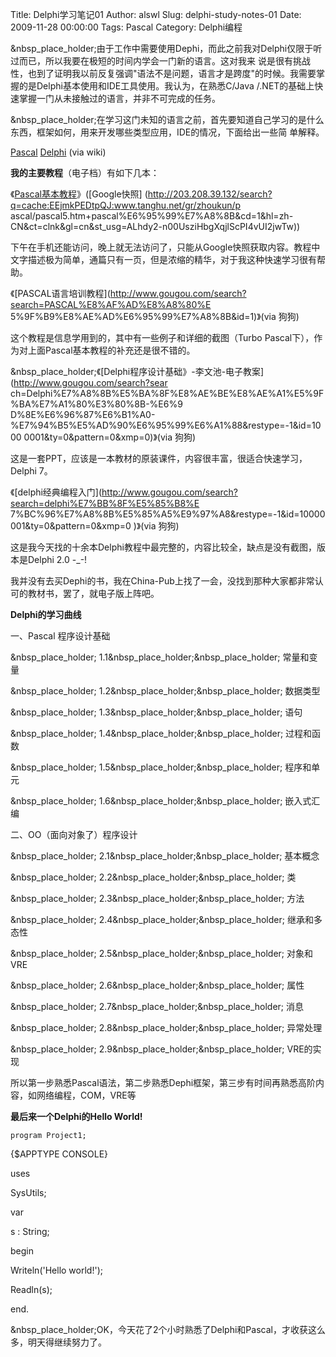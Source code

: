 Title: Delphi学习笔记01
Author: alswl
Slug: delphi-study-notes-01
Date: 2009-11-28 00:00:00
Tags: Pascal
Category: Delphi编程

&nbsp_place_holder;由于工作中需要使用Dephi，而此之前我对Delphi仅限于听过而已，所以我要在极短的时间内学会一门新的语言。这对我来
说是很有挑战性，也到了证明我以前反复强调"语法不是问题，语言才是跨度"的时候。我需要掌握的是Delphi基本使用和IDE工具使用。我认为，在熟悉C/Java
/.NET的基础上快速掌握一门从未接触过的语言，并非不可完成的任务。

&nbsp_place_holder;在学习这门未知的语言之前，首先要知道自己学习的是什么东西，框架如何，用来开发哪些类型应用，IDE的情况，下面给出一些简
单解释。

[Pascal](http://zh.wikipedia.org/zh-cn/Pascal)
[Delphi](http://zh.wikipedia.org/zh-cn/Delphi) (via wiki)

**我的主要教程**（电子档）有如下几本：

《[Pascal基本教程](http://www.tanghu.net/gr/zhoukun/pascal/pascal5.htm)》([Google快照]
(http://203.208.39.132/search?q=cache:EEjmkPEDtpQJ:www.tanghu.net/gr/zhoukun/p
ascal/pascal5.htm+pascal%E6%95%99%E7%A8%8B&cd=1&hl=zh-
CN&ct=clnk&gl=cn&st_usg=ALhdy2-n00UsziHbgXqjlScPI4vUI2jwTw))

下午在手机还能访问，晚上就无法访问了，只能从Google快照获取内容。教程中文字描述极为简单，通篇只有一页，但是浓缩的精华，对于我这种快速学习很有帮助。

《[PASCAL语言培训教程](http://www.gougou.com/search?search=PASCAL%E8%AF%AD%E8%A8%80%E
5%9F%B9%E8%AE%AD%E6%95%99%E7%A8%8B&id=1)》(via 狗狗)

这个教程是信息学用到的，其中有一些例子和详细的截图（Turbo Pascal下），作为对上面Pascal基本教程的补充还是很不错的。

&nbsp_place_holder;《[Delphi程序设计基础》-李文池-电子教案](http://www.gougou.com/search?sear
ch=Delphi%E7%A8%8B%E5%BA%8F%E8%AE%BE%E8%AE%A1%E5%9F%BA%E7%A1%80%E3%80%8B-%E6%9
D%8E%E6%96%87%E6%B1%A0-%E7%94%B5%E5%AD%90%E6%95%99%E6%A1%88&restype=-1&id=1000
0001&ty=0&pattern=0&xmp=0)》(via 狗狗)

这是一套PPT，应该是一本教材的原装课件，内容很丰富，很适合快速学习，Delphi 7。

《[delphi经典编程入门](http://www.gougou.com/search?search=delphi%E7%BB%8F%E5%85%B8%E
7%BC%96%E7%A8%8B%E5%85%A5%E9%97%A8&restype=-1&id=10000001&ty=0&pattern=0&xmp=0
)》(via 狗狗)

这是我今天找的十余本Delphi教程中最完整的，内容比较全，缺点是没有截图，版本是Delphi 2.0 -_-!

我并没有去买Dephi的书，我在China-Pub上找了一会，没找到那种大家都非常认可的教材书，罢了，就电子版上阵吧。

**Delphi的学习曲线**

一、Pascal 程序设计基础

&nbsp_place_holder; 1.1&nbsp_place_holder;&nbsp_place_holder; 常量和变量

&nbsp_place_holder; 1.2&nbsp_place_holder;&nbsp_place_holder; 数据类型

&nbsp_place_holder; 1.3&nbsp_place_holder;&nbsp_place_holder; 语句

&nbsp_place_holder; 1.4&nbsp_place_holder;&nbsp_place_holder; 过程和函数

&nbsp_place_holder; 1.5&nbsp_place_holder;&nbsp_place_holder; 程序和单元

&nbsp_place_holder; 1.6&nbsp_place_holder;&nbsp_place_holder; 嵌入式汇编

  
二、OO（面向对象了）程序设计

&nbsp_place_holder; 2.1&nbsp_place_holder;&nbsp_place_holder; 基本概念

&nbsp_place_holder; 2.2&nbsp_place_holder;&nbsp_place_holder; 类

&nbsp_place_holder; 2.3&nbsp_place_holder;&nbsp_place_holder; 方法

&nbsp_place_holder; 2.4&nbsp_place_holder;&nbsp_place_holder; 继承和多态性

&nbsp_place_holder; 2.5&nbsp_place_holder;&nbsp_place_holder; 对象和VRE

&nbsp_place_holder; 2.6&nbsp_place_holder;&nbsp_place_holder; 属性

&nbsp_place_holder; 2.7&nbsp_place_holder;&nbsp_place_holder; 消息

&nbsp_place_holder; 2.8&nbsp_place_holder;&nbsp_place_holder; 异常处理

&nbsp_place_holder; 2.9&nbsp_place_holder;&nbsp_place_holder; VRE的实现

所以第一步熟悉Pascal语法，第二步熟悉Dephi框架，第三步有时间再熟悉高阶内容，如网络编程，COM，VRE等

**最后来一个Delphi的Hello World!**
    
    program Project1;

{$APPTYPE CONSOLE}

uses

SysUtils;

var

s : String;

begin

Writeln('Hello world!');

Readln(s);

end.

&nbsp_place_holder;OK，今天花了2个小时熟悉了Delphi和Pascal，才收获这么多，明天得继续努力了。


